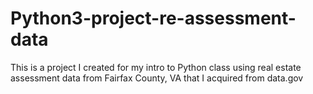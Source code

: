 # Python3-project-re-assessment-data
This is a project I created for my intro to Python class using real estate assessment data from Fairfax County, VA that I acquired from data.gov
